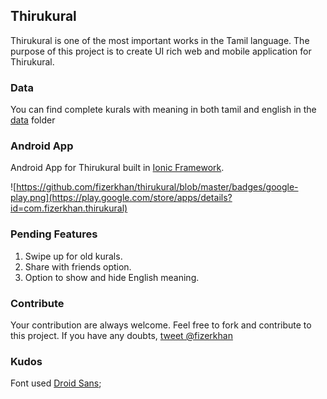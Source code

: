 ## Thirukural

Thirukural is one of the most important works in the Tamil language.
The purpose of this project is to create UI rich web and mobile application for Thirukural.

### Data

You can find complete kurals with meaning in both tamil and english
in the [data](https://github.com/fizerkhan/thirukural/tree/master/data) folder

### Android App

Android App for Thirukural built in [Ionic Framework](http://ionicframework.com/).

![https://github.com/fizerkhan/thirukural/blob/master/badges/google-play.png](https://play.google.com/store/apps/details?id=com.fizerkhan.thirukural)

### Pending Features

1. Swipe up for old kurals.
2. Share with friends option.
3. Option to show and hide English meaning.

### Contribute

Your contribution are always welcome. Feel free to fork and
contribute to this project. If you have any doubts,
[tweet @fizerkhan](https://twitter.com/fizerkhan)

### Kudos

Font used [Droid Sans](http://fonts.googleapis.com/earlyaccess/droidsanstamil.css);
